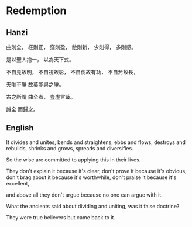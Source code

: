 # Redemption

## Hanzi

曲則全，
枉則正，
窪則盈，
敝則新，
少則得，
多則惑。

是以聖人抱一，
以為天下式。

不自見故明，
不自視故彰，
不自伐故有功，
不自矜故長，

夫唯不爭
故莫能與之爭。

古之所謂
曲全者，
豈虛言哉。

誠全
而歸之。

## English

It divides and unites,
bends and straightens,
ebbs and flows,
destroys and rebuilds,
shrinks and grows,
spreads and diversifies.

So the wise are committed to
applying this in their lives.

They don't explain it because it's clear,
don't prove it because it's obvious,
don't brag about it because it's worthwhile,
don't praise it because it's excellent,

and above all they don't argue
because no one can argue with it.

What the ancients said
about dividing and uniting,
was it false doctrine?

They were true believers
but came back to it.
